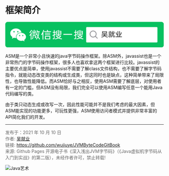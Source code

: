 # 框架简介

![Java艺术](../qrcode/javaskill_qrcode_01.png)

ASM是一个非常小且快速的java字节码操作框架。除ASM外，javassist也是一个非常热门的字节码操作框架，很多人也喜欢拿这两个框架进行比较。javassist的主要优点是简单，使用javassist不需要了解class文件结构，也不需要了解字节码指令，就能动态改变类的结构或生成类，但这同时也是缺点，这种简单带来了局限性，也导致性能降低。而ASM恰好与之相反，使用ASM需要了解底层，对使用者有一定的门槛，但ASM没有局限，我们完全可以使用ASM编写任意一个能用Java代码编写的类。

由于类只动态生成或改写一次，因此性能可能并不是我们考虑的最大因素，但ASM能实现的功能更多，可玩性更强，ASM使用访问者模式并提供非常丰富的API简化我们的开发。

---

<font color= #666666>发布于：2021 年 10 月 10 日</font><br><font color= #666666>作者: [吴就业](https://www.wujiuye.com/)</font><br><font color= #666666>链接: https://github.com/wujiuye/JVMByteCodeGitBook</font><br><font color= #666666>来源: Github Pages 开源电子书《深入浅出JVM字节码》（《Java虚拟机字节码从入门到实战》的第二版），未经作者许可，禁止转载!</font><br>

![Java艺术](../qrcode/javaskill_qrcode_02.png)

